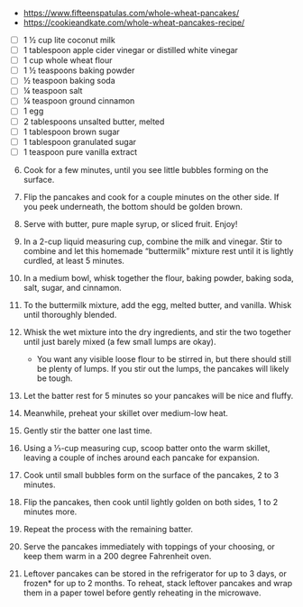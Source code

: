 - https://www.fifteenspatulas.com/whole-wheat-pancakes/
- https://cookieandkate.com/whole-wheat-pancakes-recipe/

- [ ] 1 ½ cup lite coconut milk
- [ ] 1 tablespoon apple cider vinegar or distilled white vinegar
- [ ] 1 cup whole wheat flour
- [ ] 1 ½ teaspoons baking powder
- [ ] ½ teaspoon baking soda
- [ ] ¼ teaspoon salt
- [ ] ¼ teaspoon ground cinnamon
- [ ] 1 egg
- [ ] 2 tablespoons unsalted butter, melted
- [ ] 1 tablespoon brown sugar
- [ ] 1 tablespoon granulated sugar
- [ ] 1 teaspoon pure vanilla extract

6. Cook for a few minutes, until you see little bubbles forming on the surface.
7. Flip the pancakes and cook for a couple minutes on the other side. If you peek underneath, the bottom should be golden brown.
8. Serve with butter, pure maple syrup, or sliced fruit. Enjoy!


1. In a 2-cup liquid measuring cup, combine the milk and vinegar. Stir to combine and let this homemade “buttermilk” mixture rest until it is lightly curdled, at least 5 minutes.
2. In a medium bowl, whisk together the flour, baking powder, baking soda, salt, sugar, and cinnamon.
3. To the buttermilk mixture, add the egg, melted butter, and vanilla. Whisk until thoroughly blended.
4. Whisk the wet mixture into the dry ingredients, and stir the two together until just barely mixed (a few small lumps are okay). 
   - You want any visible loose flour to be stirred in, but there should still be plenty of lumps. If you stir out the lumps, the pancakes will likely be tough.
5. Let the batter rest for 5 minutes so your pancakes will be nice and fluffy.
6. Meanwhile, preheat your skillet over medium-low heat.
7. Gently stir the batter one last time.
8. Using a ⅓-cup measuring cup, scoop batter onto the warm skillet, leaving a couple of inches around each pancake for expansion.
9. Cook until small bubbles form on the surface of the pancakes, 2 to 3 minutes. 
10. Flip the pancakes, then cook until lightly golden on both sides, 1 to 2 minutes more.
11. Repeat the process with the remaining batter.
12. Serve the pancakes immediately with toppings of your choosing, or keep them warm in a 200 degree Fahrenheit oven.
13. Leftover pancakes can be stored in the refrigerator for up to 3 days, or frozen* for up to 2 months. To reheat, stack leftover pancakes and wrap them in a paper towel before gently reheating in the microwave.